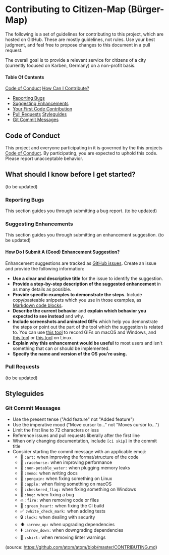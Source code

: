 # Contributing to Citizen-Map (Bürger-Map)

The following is a set of guidelines for contributing to this project, which are hosted on GitHub. These are mostly guidelines, not rules. Use your best judgment, and feel free to propose changes to this document in a pull request.

The overall goal is to provide a relevant service for citizens of a city (currently focused on Karben, Germany) on a non-profit basis.

#### Table Of Contents
[Code of Conduct](#code-of-conduct)
[How Can I Contribute?](#how-can-i-contribute)
  * [Reporting Bugs](#reporting-bugs)
  * [Suggesting Enhancements](#suggesting-enhancements)
  * [Your First Code Contribution](#your-first-code-contribution)
  * [Pull Requests](#pull-requests)
[Styleguides](#styleguides)
  * [Git Commit Messages](#git-commit-messages)

## Code of Conduct
This project and everyone participating in it is governed by the this projects [Code of Conduct](CODE_OF_CONDUCT.md). By participating, you are expected to uphold this code. Please report unacceptable behavior.

## What should I know before I get started?
(to be updated)

### Reporting Bugs
This section guides you through submitting a bug report.
(to be updated)

### Suggesting Enhancements
This section guides you through submitting an enhancement suggestion.
(to be updated)

#### How Do I Submit A (Good) Enhancement Suggestion?

Enhancement suggestions are tracked as [GitHub issues](https://guides.github.com/features/issues/). Create an issue and provide the following information:

* **Use a clear and descriptive title** for the issue to identify the suggestion.
* **Provide a step-by-step description of the suggested enhancement** in as many details as possible.
* **Provide specific examples to demonstrate the steps**. Include copy/pasteable snippets which you use in those examples, as [Markdown code blocks](https://help.github.com/articles/markdown-basics/#multiple-lines).
* **Describe the current behavior** and **explain which behavior you expected to see instead** and why.
* **Include screenshots and animated GIFs** which help you demonstrate the steps or point out the part of the tool which the suggestion is related to. You can use [this tool](https://www.cockos.com/licecap/) to record GIFs on macOS and Windows, and [this tool](https://github.com/colinkeenan/silentcast) or [this tool](https://github.com/GNOME/byzanz) on Linux.
* **Explain why this enhancement would be useful** to most users and isn't something that can or should be implemented.
* **Specify the name and version of the OS you're using.**

### Pull Requests
(to be updated)

## Styleguides

### Git Commit Messages

* Use the present tense ("Add feature" not "Added feature")
* Use the imperative mood ("Move cursor to..." not "Moves cursor to...")
* Limit the first line to 72 characters or less
* Reference issues and pull requests liberally after the first line
* When only changing documentation, include `[ci skip]` in the commit title
* Consider starting the commit message with an applicable emoji:
    * :art: `:art:` when improving the format/structure of the code
    * :racehorse: `:racehorse:` when improving performance
    * :non-potable_water: `:non-potable_water:` when plugging memory leaks
    * :memo: `:memo:` when writing docs
    * :penguin: `:penguin:` when fixing something on Linux
    * :apple: `:apple:` when fixing something on macOS
    * :checkered_flag: `:checkered_flag:` when fixing something on Windows
    * :bug: `:bug:` when fixing a bug
    * :fire: `:fire:` when removing code or files
    * :green_heart: `:green_heart:` when fixing the CI build
    * :white_check_mark: `:white_check_mark:` when adding tests
    * :lock: `:lock:` when dealing with security
    * :arrow_up: `:arrow_up:` when upgrading dependencies
    * :arrow_down: `:arrow_down:` when downgrading dependencies
    * :shirt: `:shirt:` when removing linter warnings
    
 
 (source: https://github.com/atom/atom/blob/master/CONTRIBUTING.md)
